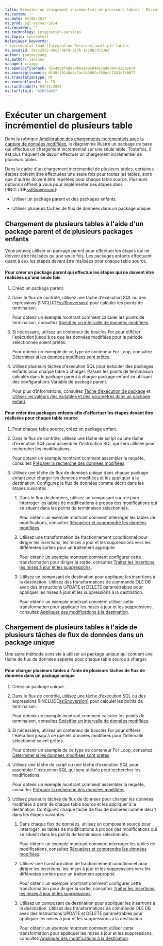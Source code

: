 ```yaml
---
title: Exécuter un chargement incrémentiel de plusieurs tables | Microsoft Docs
ms.custom: ''
ms.date: 03/06/2017
ms.prod: sql-server-2014
ms.reviewer: ''
ms.technology: integration-services
ms.topic: conceptual
helpviewer_keywords:
- incremental load [Integration Services],multiple tables
ms.assetid: 39252dd5-09c3-46f9-a17b-15208cfd336d
author: janinezhang
ms.author: janinez
manager: craigg
ms.openlocfilehash: d1549b8fa0979bba109c84485a89384722c82e7d
ms.sourcegitcommit: 6fd8c1914de4c7ac24900fe388ecc7883c740077
ms.translationtype: MT
ms.contentlocale: fr-FR
ms.lasthandoff: 04/26/2020
ms.locfileid: "62835405"
---
```

# <a name="perform-an-incremental-load-of-multiple-tables"></a>Exécuter un chargement incrémentiel de plusieurs table
  Dans la rubrique [Amélioration des chargements incrémentiels avec la capture de données modifiées](change-data-capture-ssis.md), le diagramme illustre un package de base qui effectue un chargement incrémentiel sur une seule table. Toutefois, il est plus fréquent de devoir effectuer un chargement incrémentiel de plusieurs tables.  
  
 Dans le cadre d'un chargement incrémentiel de plusieurs tables, certaines étapes doivent être effectuées une seule fois pour toutes les tables, alors que d'autres doivent être répétées pour chaque table source. Plusieurs options s’offrent à vous pour implémenter ces étapes dans [!INCLUDE[ssISnoversion](../../includes/ssisnoversion-md.md)]:  
  
-   Utiliser un package parent et des packages enfants.  
  
-   Utiliser plusieurs tâches de flux de données dans un package unique.  
  
## <a name="loading-multiple-tables-by-using-a-parent-package-and-multiple-child-packages"></a>Chargement de plusieurs tables à l'aide d'un package parent et de plusieurs packages enfants  
 Vous pouvez utiliser un package parent pour effectuer les étapes qui ne doivent être réalisées qu'une seule fois. Les packages enfants effectuent quant à eux les étapes devant être réalisées pour chaque table source.  
  
#### <a name="to-create-a-parent-package-that-performs-those-steps-that-only-have-to-be-done-once"></a>Pour créer un package parent qui effectue les étapes qui ne doivent être réalisées qu'une seule fois  
  
1.  Créez un package parent.  
  
2.  Dans le flux de contrôle, utilisez une tâche d'exécution SQL ou des expressions [!INCLUDE[ssISnoversion](../../includes/ssisnoversion-md.md)] pour calculer les points de terminaison.  
  
     Pour obtenir un exemple montrant comment calculer les points de terminaison, consultez [Spécifier un intervalle de données modifiées](specify-an-interval-of-change-data.md).  
  
3.  Si nécessaire, utilisez un conteneur de boucles For pour différer l'exécution jusqu'à ce que les données modifiées pour la période sélectionnée soient prêtes.  
  
     Pour obtenir un exemple de ce type de conteneur For Loop, consultez [Déterminer si les données modifiées sont prêtes](determine-whether-the-change-data-is-ready.md).  
  
4.  Utilisez plusieurs tâches d'exécution SQL pour exécuter des packages enfants pour chaque table à charger. Passez les points de terminaison calculés dans le package parent à chaque package enfant en utilisant des configurations Variable de package parent.  
  
     Pour plus d’informations, consultez [Tâche d’exécution de package](../control-flow/execute-package-task.md) et [Utiliser les valeurs des variables et des paramètres dans un package enfant](../use-the-values-of-variables-and-parameters-in-a-child-package.md).  
  
#### <a name="to-create-child-packages-to-perform-those-steps-that-have-to-be-done-for-each-source-table"></a>Pour créer des packages enfants afin d'effectuer les étapes devant être réalisées pour chaque table source  
  
1.  Pour chaque table source, créez un package enfant.  
  
2.  Dans le flux de contrôle, utilisez une tâche de script ou une tâche d'exécution SQL pour assembler l'instruction SQL qui sera utilisée pour rechercher les modifications.  
  
     Pour obtenir un exemple montrant comment assembler la requête, consultez [Préparer la recherche des données modifiées](prepare-to-query-for-the-change-data.md).  
  
3.  Utilisez une tâche de flux de données unique dans chaque package enfant pour charger les données modifiées et les appliquer à la destination. Configurez le flux de données comme décrit dans les étapes suivantes :  
  
    1.  Dans le flux de données, utilisez un composant source pour interroger les tables de modifications à propos des modifications qui se situent dans les points de terminaison sélectionnés.  
  
         Pour obtenir un exemple montrant comment interroger les tables de modifications, consultez [Récupérer et comprendre les données modifiées](retrieve-and-understand-the-change-data.md).  
  
    2.  Utilisez une transformation de fractionnement conditionnel pour diriger les insertions, les mises à jour et les suppressions vers les différentes sorties pour un traitement approprié.  
  
         Pour obtenir un exemple montrant comment configurer cette transformation pour diriger la sortie, consultez [Traiter les insertions, les mises à jour et les suppressions](process-inserts-updates-and-deletes.md).  
  
    3.  Utilisez un composant de destination pour appliquer les insertions à la destination. Utilisez des transformations de commande OLE DB avec des instructions UPDATE et DELETE paramétrables pour appliquer les mises à jour et les suppressions à la destination.  
  
         Pour obtenir un exemple montrant comment utiliser cette transformation pour appliquer les mises à jour et les suppressions, consultez [Appliquer des modifications à la destination](apply-the-changes-to-the-destination.md).  
  
## <a name="loading-multiple-tables-by-using-multiple-data-flow-tasks-in-a-single-package"></a>Chargement de plusieurs tables à l'aide de plusieurs tâches de flux de données dans un package unique  
 Une autre méthode consiste à utiliser un package unique qui contient une tâche de flux de données séparée pour chaque table source à charger.  
  
#### <a name="to-load-multiple-tables-by-using-multiple-data-flow-tasks-in-a-single-package"></a>Pour charger plusieurs tables à l'aide de plusieurs tâches de flux de données dans un package unique  
  
1.  Créez un package unique.  
  
2.  Dans le flux de contrôle, utilisez une tâche d’exécution SQL ou des expressions [!INCLUDE[ssISnoversion](../../includes/ssisnoversion-md.md)] pour calculer les points de terminaison.  
  
     Pour obtenir un exemple montrant comment calculer les points de terminaison, consultez [Spécifier un intervalle de données modifiées](specify-an-interval-of-change-data.md).  
  
3.  Si nécessaire, utilisez un conteneur de boucles For pour différer l'exécution jusqu'à ce que les données modifiées pour l'intervalle sélectionné soient prêtes.  
  
     Pour obtenir un exemple de ce type de conteneur For Loop, consultez [Déterminer si les données modifiées sont prêtes](determine-whether-the-change-data-is-ready.md).  
  
4.  Utilisez une tâche de script ou une tâche d'exécution SQL pour assembler l'instruction SQL qui sera utilisée pour rechercher les modifications.  
  
     Pour obtenir un exemple montrant comment assembler la requête, consultez [Préparer la recherche des données modifiées](prepare-to-query-for-the-change-data.md).  
  
5.  Utilisez plusieurs tâches de flux de données pour charger les données modifiées à partir de chaque table source et les appliquer à la destination. Configurez chaque tâche de flux de données comme décrit dans les étapes suivantes.  
  
    1.  Dans chaque flux de données, utilisez un composant source pour interroger les tables de modifications à propos des modifications qui se situent dans les points de terminaison sélectionnés.  
  
         Pour obtenir un exemple montrant comment interroger les tables de modifications, consultez [Récupérer et comprendre les données modifiées](retrieve-and-understand-the-change-data.md).  
  
    2.  Utilisez une transformation de fractionnement conditionnel pour diriger les insertions, les mises à jour et les suppressions vers les différentes sorties pour un traitement approprié.  
  
         Pour obtenir un exemple montrant comment configurer cette transformation pour diriger la sortie, consultez [Traiter les insertions, les mises à jour et les suppressions](process-inserts-updates-and-deletes.md).  
  
    3.  Utilisez un composant de destination pour appliquer les insertions à la destination. Utilisez des transformations de commande OLE DB avec des instructions UPDATE et DELETE paramétrables pour appliquer les mises à jour et les suppressions à la destination.  
  
         Pour obtenir un exemple montrant comment utiliser cette transformation pour appliquer les mises à jour et les suppressions, consultez [Appliquer des modifications à la destination](apply-the-changes-to-the-destination.md).  
  
  
